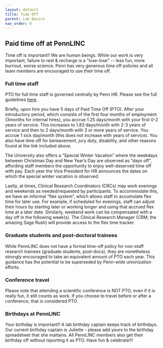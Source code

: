 ```yaml
---
layout: default
title: Time Off
parent: Lab Basics
nav_order: 9
---
```


## Paid time off at PennLINC

Time off is important!! We are human beings.  While our work is very important, failure to rest & recharge is a "lose-lose" -- less fun, more burnout, worse science.  Penn has very generous time off policies and all team members are encouraged to use their time off.

### Full time staff

PTO for full time staff is governed centrally by Penn HR.  Please see the full guidelines [here](https://www.hr.upenn.edu/policies-and-procedures/policy-manual/time-off/paid-time-off).  

Briefly, upon hire you have 5 days of Paid Time Off (PTO). After your introductory period, which consists of the first four months of employment (3months for internal hires), you accrue 1.25 days/month with your first 0-2 years of service. This increases to 1.83 days/month with 2-3 years of service and then to 2 days/month with 3 or more years of service. You accrue 1 sick day/month (this does not increase with years of service). You also have time off for bereavement, jury duty, disability, and other reasons found at the link included above.

The University also offers a “Special Winter Vacation” where the weekdays between Christmas Day and New Year’s Day are observed as “days off”, affording staff members the opportunity to enjoy well-deserved time off with pay. Each year the Vice President for HR announces the dates on which the special winter vacation is observed.

Lastly, at times, Clinical Research Coordinators (CRCs) may work evenings and weekends as needed/requested by participants. To accommodate this, we have an informal “flex system”, which allows staff to accumulate flex time for later use. For example, if scheduled for evenings, staff can adjust their hours by starting later or working longer and using that accrued flex time at a later date. Similarly, weekend work can be compensated with a day off in the following week(s). The Clinical Research Manager (CRM; the amazing Sage Rush) will provide access to the flex time tracker.


### Graduate students and post-doctoral trainees

While PennLINC does not have a formal time-off policy for non-staff research trainees (graduate students, post-docs), they are nonetheless strongly encouraged to take an equivalent amount of PTO each year. This guidance has the potential to be superseded by Penn-wide unionization efforts.

### Conference travel

Please note that attending a scientific conference is NOT PTO; even if it is really fun, it still counts as work.  If you choose to travel before or after a conference, that is considered PTO. 


### Birthdays at PennLINC

Your birthday is important!! A lab birthday captain keeps track of birthdays. Our current birthday captain is Juliette - please add yours to the birthday spreadsheet that she maitains.  All PennLINC members also get their birthday off without reporting it as PTO.  Have fun & celebrate!!!  
